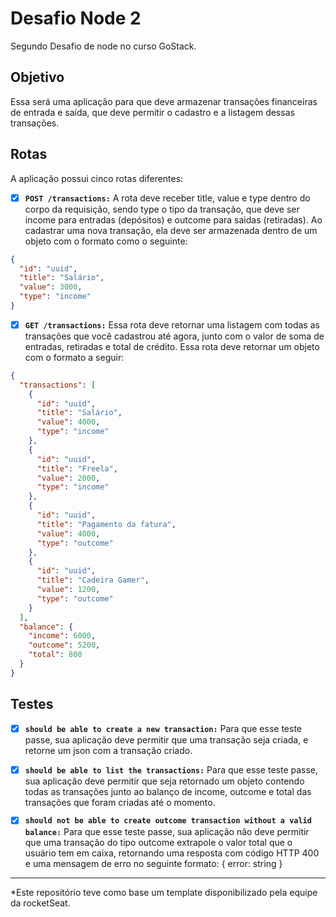 # Desafio Node 2

Segundo Desafio de node no curso GoStack.

## Objetivo

Essa será uma aplicação para que deve armazenar transações financeiras de entrada e saída, que deve permitir o cadastro e a listagem dessas transações.

## Rotas

  A aplicação possui cinco rotas diferentes:

-   [x] **`POST /transactions:`** A rota deve receber title, value e type dentro do corpo da requisição, sendo type o tipo da transação, que deve ser income para entradas (depósitos) e outcome para saidas (retiradas). Ao cadastrar uma nova transação, ela deve ser armazenada dentro de um objeto com o formato como o seguinte:

```json
{
  "id": "uuid",
  "title": "Salário",
  "value": 3000,
  "type": "income"
}
```

-   [x] **`GET /transactions:`** Essa rota deve retornar uma listagem com todas as transações que você cadastrou até agora, junto com o valor de soma de entradas, retiradas e total de crédito. Essa rota deve retornar um objeto com o formato a seguir:
```json
{
  "transactions": [
    {
      "id": "uuid",
      "title": "Salário",
      "value": 4000,
      "type": "income"
    },
    {
      "id": "uuid",
      "title": "Freela",
      "value": 2000,
      "type": "income"
    },
    {
      "id": "uuid",
      "title": "Pagamento da fatura",
      "value": 4000,
      "type": "outcome"
    },
    {
      "id": "uuid",
      "title": "Cadeira Gamer",
      "value": 1200,
      "type": "outcome"
    }
  ],
  "balance": {
    "income": 6000,
    "outcome": 5200,
    "total": 800
  }
}
```

## Testes

-   [x] **`should be able to create a new transaction:`** Para que esse teste passe, sua aplicação deve permitir que uma transação seja criada, e retorne um json com a transação criado.

-   [x] **`should be able to list the transactions:`** Para que esse teste passe, sua aplicação deve permitir que seja retornado um objeto contendo todas as transações junto ao balanço de income, outcome e total das transações que foram criadas até o momento.

-   [x] **`should not be able to create outcome transaction without a valid balance:`** Para que esse teste passe, sua aplicação não deve permitir que uma transação do tipo outcome extrapole o valor total que o usuário tem em caixa, retornando uma resposta com código HTTP 400 e uma mensagem de erro no seguinte formato: { error: string }

---

*Este repositório teve como base um template disponibilizado pela equipe da rocketSeat.
